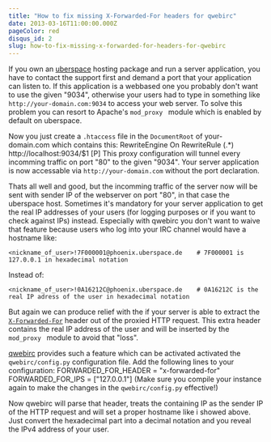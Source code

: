 ```yaml
---
title: "How to fix missing X-Forwarded-For headers for qwebirc"
date: 2013-03-16T11:00:00.000Z
pageColor: red
disqus_id: 2
slug: how-to-fix-missing-x-forwarded-for-headers-for-qwebirc
---
```


If you own an [uberspace](http://uberspace.de) hosting package and run a server application, you have to contact the support first and demand a port that your application can listen to. If this application is a webbased one you probably don't want to use the given "9034", otherwise your users had to type in something like `http://your-domain.com:9034` to access your web server. To solve this problem you can resort to Apache's `mod_proxy ` module which is enabled by default on uberspace.

Now you just create a `.htaccess` file in the `DocumentRoot` of your-domain.com which contains this:
    RewriteEngine On
    RewriteRule (.*) http://localhost:9034/$1 [P]
This proxy configuration will tunnel every incomming traffic on port "80" to the given "9034". Your server application is now accessable via `http://your-domain.com` without the port declaration.

Thats all well and good, but the incomming traffic of the server now will be sent with sender IP of the webserver on port "80", in that case the uberspace host. Sometimes it's mandatory for your server application to get the real IP addresses of your users (for logging purposes or if you want to check against IPs) instead. Especially with qwebirc you don't want to waive that feature because users who log into your IRC channel would have a hostname like:

    <nickname_of_user>!7F000001@phoenix.uberspace.de    # 7F000001 is 127.0.0.1 in hexadecimal notation

Instead of:

    <nickname_of_user>!0A16212C@phoenix.uberspace.de    # 0A16212C is the real IP adress of the user in hexadecimal notation

But again we can produce relief with the if your server is able to extract the [`X-Forwarded-For`](http://en.wikipedia.org/wiki/X-Forwarded-For) header out of the proxied HTTP request. This extra header contains the real IP address of the user and will be inserted by the `mod_proxy ` module to avoid that "loss".

[qwebirc](http://qwebirc.org/) provides such a feature which can be activated activated the `qwebirc/config.py` configuration file. Add the following lines to your configuration:
    FORWARDED_FOR_HEADER = "x-forwarded-for"
    FORWARDED_FOR_IPS = ["127.0.0.1"]
(Make sure you compile your instance again to make the changes in the `qwebirc/config.py` effective!)

Now qwebirc will parse that header, treats the containing IP as the sender IP of the HTTP request and will set a proper hostname like i showed above. Just convert the hexadecimal part into a decimal notation and you reveal the IPv4 address of your user.
